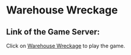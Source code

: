 # Warehouse Wreckage

## Link of the Game Server:

Click on [Warehouse Wreckage](https://joystickcoder.itch.io/warehouse-wreckage) to play the game.
